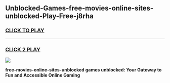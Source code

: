 
## Unblocked-Games-free-movies-online-sites-unblocked-Play-Free-j8rha
<h3>
<a href="https://premium76.site?title=free-movies-online-sites-unblocked&ref=21A">CLICK TO PLAY</a></h3>
<hr>

<h3>
<a href="https://premium76.site?title=free-movies-online-sites-unblocked&ref=21A">CLICK 2 PLAY</a>
  
</h3>

<a href="https://premium76.site?title=free-movies-online-sites-unblocked&ref=21A"><img src="https://clearcache.store/games.png"></a>


**free-movies-online-sites-unblocked games unblocked: Your Gateway to Fun and Accessible Online Gaming**

